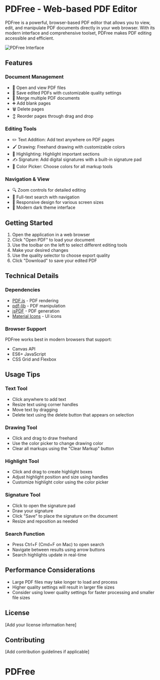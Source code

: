# PDFree - Web-based PDF Editor

PDFree is a powerful, browser-based PDF editor that allows you to view, edit, and manipulate PDF documents directly in your web browser. With its modern interface and comprehensive toolset, PDFree makes PDF editing accessible and efficient.

![PDFree Interface](screenshot.png)

## Features

### Document Management
- 📄 Open and view PDF files
- 💾 Save edited PDFs with customizable quality settings
- 🔄 Merge multiple PDF documents
- ➕ Add blank pages
- 🗑️ Delete pages
- ↕️ Reorder pages through drag and drop

### Editing Tools
- ✏️ Text Addition: Add text anywhere on PDF pages
- 🖌️ Drawing: Freehand drawing with customizable colors
- 🌈 Highlighting: Highlight important sections
- ✍️ Signature: Add digital signatures with a built-in signature pad
- 🎨 Color Picker: Choose colors for all markup tools

### Navigation & View
- 🔍 Zoom controls for detailed editing
- 🔎 Full-text search with navigation
- 📱 Responsive design for various screen sizes
- 🌙 Modern dark theme interface

## Getting Started

1. Open the application in a web browser
2. Click "Open PDF" to load your document
3. Use the toolbar on the left to select different editing tools
4. Make your desired changes
5. Use the quality selector to choose export quality
6. Click "Download" to save your edited PDF

## Technical Details

### Dependencies
- [PDF.js](https://mozilla.github.io/pdf.js/) - PDF rendering
- [pdf-lib](https://pdf-lib.js.org/) - PDF manipulation
- [jsPDF](https://rawgit.com/MrRio/jsPDF/master/docs/index.html) - PDF generation
- [Material Icons](https://material.io/resources/icons/) - UI icons

### Browser Support
PDFree works best in modern browsers that support:
- Canvas API
- ES6+ JavaScript
- CSS Grid and Flexbox

## Usage Tips

### Text Tool
- Click anywhere to add text
- Resize text using corner handles
- Move text by dragging
- Delete text using the delete button that appears on selection

### Drawing Tool
- Click and drag to draw freehand
- Use the color picker to change drawing color
- Clear all markups using the "Clear Markup" button

### Highlight Tool
- Click and drag to create highlight boxes
- Adjust highlight position and size using handles
- Customize highlight color using the color picker

### Signature Tool
- Click to open the signature pad
- Draw your signature
- Click "Save" to place the signature on the document
- Resize and reposition as needed

### Search Function
- Press Ctrl+F (Cmd+F on Mac) to open search
- Navigate between results using arrow buttons
- Search highlights update in real-time

## Performance Considerations

- Large PDF files may take longer to load and process
- Higher quality settings will result in larger file sizes
- Consider using lower quality settings for faster processing and smaller file sizes

## License

[Add your license information here]

## Contributing

[Add contribution guidelines if applicable]
# PDFree
